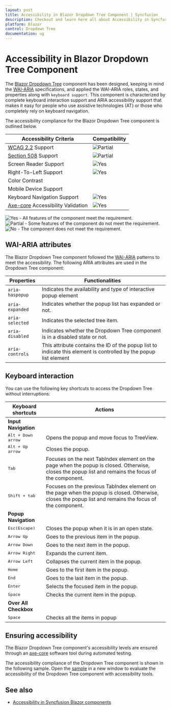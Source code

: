```yaml
---
layout: post
title: Accessibility in Blazor Dropdown Tree Component | Syncfusion
description: Checkout and learn here all about Accessibility in Syncfusion Blazor Dropdown Tree component and more.
platform: Blazor
control: Dropdown Tree
documentation: ug
---
```


# Accessibility in Blazor Dropdown Tree Component

The [Blazor Dropdown Tree](https://www.syncfusion.com/blazor-components/blazor-dropdowntree) component has been designed, keeping in mind the [WAI-ARIA](https://www.w3.org/WAI/ARIA/apg/patterns/) specifications, and applied the WAI-ARIA roles, states, and properties along with `keyboard support`. This component is characterized by complete keyboard interaction support and ARIA accessibility support that makes it easy for people who use assistive technologies (AT) or those who completely rely on keyboard navigation.

The accessibility compliance for the Blazor Dropdown Tree component is outlined below.

| Accessibility Criteria | Compatibility |
| -- | -- |
| [WCAG 2.2](https://www.w3.org/TR/WCAG22/) Support | <img src="https://cdn.syncfusion.com/content/images/documentation/partial.png" alt="Partial"> |
| [Section 508](https://www.section508.gov/) Support | <img src="https://cdn.syncfusion.com/content/images/documentation/partial.png" alt="Partial"> |
| Screen Reader Support | <img src="https://cdn.syncfusion.com/content/images/landing-page/yes.png" alt="Yes"> |
| Right-To-Left Support | <img src="https://cdn.syncfusion.com/content/images/landing-page/yes.png" alt="Yes"> |
| Color Contrast |  |
| Mobile Device Support |  |
| Keyboard Navigation Support | <img src="https://cdn.syncfusion.com/content/images/landing-page/yes.png" alt="Yes"> |
| [Axe-core](https://www.nuget.org/packages/Deque.AxeCore.Playwright) Accessibility Validation | <img src="https://cdn.syncfusion.com/content/images/landing-page/yes.png" alt="Yes"> |

<style>
    .post .post-content img {
        display: inline-block;
        margin: 0.5em 0;
    }
</style>

<div><img src="https://cdn.syncfusion.com/content/images/landing-page/yes.png" alt="Yes"> - All features of the component meet the requirement.</div>

<div><img src="https://cdn.syncfusion.com/content/images/documentation/partial.png" alt="Partial"> - Some features of the component do not meet the requirement.</div>

<div><img src="https://cdn.syncfusion.com/content/images/landing-page/no.png" alt="No"> - The component does not meet the requirement.</div>

## WAI-ARIA attributes

The Blazor Dropdown Tree component followed the [WAI-ARIA](https://www.w3.org/WAI/ARIA/apg/patterns/) patterns to meet the accessibility. The following ARIA attributes are used in the Dropdown Tree component:

| **Properties** | **Functionalities** |
| --- | --- |
| `aria-haspopup` | Indicates the availability and type of interactive popup element |
| `aria-expanded` | Indicates whether the popup list has expanded or not. |
| `aria-selected` | Indicates the selected tree item. |
| `aria-disabled` | Indicates whether the Dropdown Tree component is in a disabled state or not. |
| `aria-controls` | This attribute contains the ID of the popup list to indicate this element is controlled by the popup list element |

## Keyboard interaction

You can use the following key shortcuts to access the Dropdown Tree without interruptions:

| **Keyboard shortcuts** | **Actions** |
| --- | --- |
|**Input Navigation**|
| <kbd>Alt + Down arrow</kbd> | Opens the popup and move focus to TreeView. |
| <kbd>Alt + Up arrow</kbd> | Closes the popup. |
| <kbd>Tab</kbd> | Focuses on the next TabIndex element on the page when the popup is closed. Otherwise, closes the popup list and remains the focus of the component. |
| <kbd>Shift + tab </kbd> | Focuses on the previous TabIndex element on the page when the popup is closed. Otherwise, closes the popup list and remains the focus of the component. |
|**Popup Navigation**|
| <kbd>Esc(Escape)</kbd> | Closes the popup when it is in an open state. |
| <kbd>Arrow Up</kbd> | Goes to the previous item in the popup. |
| <kbd>Arrow Down</kbd> | Goes to the next item in the popup. |
| <kbd>Arrow Right</kbd> | Expands the current item. |
| <kbd>Arrow Left</kbd> | Collapses the current item in the popup. |
| <kbd>Home</kbd> | Goes to the first item in the popup. |
| <kbd>End</kbd> | Goes to the last item in the popup. |
| <kbd>Enter</kbd> | Selects the focused item in the popup. |
| <kbd>Space</kbd> | Checks the current item in the popup. |
|**Over All Checkbox**|
| <kbd>Space</kbd> | Checks all the items in popup |

## Ensuring accessibility

The Blazor Dropdown Tree component's accessibility levels are ensured through an [axe-core](https://www.nuget.org/packages/Deque.AxeCore.Playwright) software tool during automated testing.

The accessibility compliance of the Dropdown Tree component is shown in the following sample. Open the [sample](https://blazor.syncfusion.com/accessibility/dropdowntree) in a new window to evaluate the accessibility of the Dropdown Tree component with accessibility tools.

## See also

* [Accessibility in Syncfusion Blazor components](https://blazor.syncfusion.com/documentation/common/accessibility)